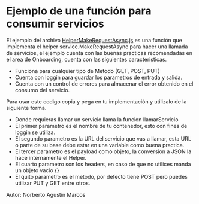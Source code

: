 # Ejemplo de una función para consumir servicios

El ejemplo del archivo [HelperMakeRequestAsync.js](HelperMakeRequestAsync.js) es una función que implementa el helper service.MakeRequestAsync para hacer una llamada de servicios, el ejemplo cuenta con las buenas practicas recomendadas en el area de Onboarding, cuenta con las siguientes caracteristicas.

* Funciona para cualquier tipo de Metodo (GET, POST, PUT)
* Cuenta con loggin para guardar los parametros de entrada y salida.
* Cuenta con un control de errores para almacenar el error obtenido en el consumo del servicio.

Para usar este codigo copia y pega en tu implementación y utilizalo de la siguiente forma.

* Donde requieras llamar un servicio llama la funcion llamarServicio
* El primer parametro es el nombre de tu contenedor, esto con fines de loggin se utiliza.
* El segundo parametro es la URL del servicio que vas a llamar, esta URL o parte de su base debe estar en una variable como buena practica.
* El tercer parametro es el payload como objeto, la conversion a JSON la hace internamente el Helper.
* El cuarto parametro son los headers, en caso de que no utilices manda un objeto vacio {}
* El quito parametro es el metodo, por defecto tiene POST pero puedes utilizar PUT y GET entre otros.

Autor: Norberto Agustin Marcos
